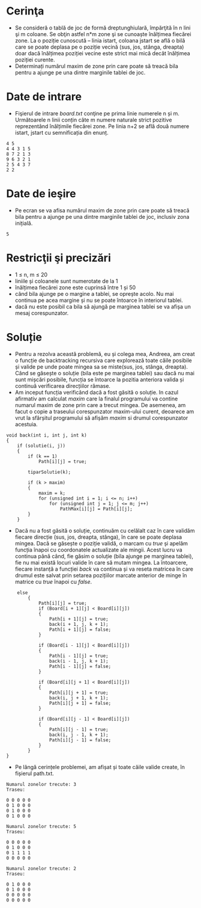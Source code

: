 # Cerinţa
- Se consideră o tablă de joc de formă dreptunghiulară, împărţită în n lini şi m coloane. Se obţin astfel n*m zone şi se cunoaște înălțimea fiecărei zone. La o poziție cunoscută – linia istart, coloana jstart se află o bilă care se poate deplasa pe o poziție vecină (sus, jos, stânga, dreapta) doar dacă înălțimea poziției vecine este strict mai mică decât înălțimea poziției curente.
- Determinați numărul maxim de zone prin care poate să treacă bila pentru a ajunge pe una dintre marginile tablei de joc.


# Date de intrare
- Fişierul de intrare _board.txt_ conţine pe prima linie numerele n și m. Următoarele n linii conțin câte m numere naturale strict pozitive reprezentând înălțimile fiecărei zone.
Pe linia n+2 se află două numere istart, jstart cu semnificația din enunț.
~~~
4 5
4 4 3 1 5
8 7 2 1 3
9 6 3 2 1
2 5 4 3 7
2 2
~~~

# Date de ieşire
- Pe ecran se va afisa numărul maxim de zone prin care poate să treacă bila pentru a ajunge pe una dintre marginile tablei de joc, inclusiv zona inițială.
~~~
5
~~~

# Restricţii şi precizări
- 1 ≤ n, m ≤ 20
- liniile și coloanele sunt numerotate de la 1
- înălțimea fiecărei zone este cuprinsă între 1 și 50
- când bila ajunge pe o margine a tablei, se oprește acolo. Nu mai continua pe acea margine și nu se poate întoarce în interiorul tablei.
- dacă nu este posibil ca bila să ajungă pe marginea tablei se va afișa un mesaj corespunzator.

# Soluție
- Pentru a rezolva această problemă, eu și colega mea, Andreea, am creat o funcție de backtracking recursiva care explorează toate căile posibile și valide pe unde poate mingea sa se miste(sus, jos, stânga, dreapta). Când se găsește o soluție (bila este pe marginea tablei) sau dacă nu mai sunt mișcări posibile, funcția se întoarce la pozitia anteriora valida și continuă verificarea direcțiilor rămase.
- Am inceput funcția verificând dacă a fost găsită o soluție. In cazul afirmativ am calculat _maxim_ care la finalul programului va contine numarul maxim de zone prin care a trecut mingea. De asemenea, am facut o copie a traseului corespunzator maxim-ului curent, deoarece am vrut la sfârșitul programului să afișăm _maxim_ si drumul corespunzator acestuia.
~~~
void back(int i, int j, int k)
{
    if (solutie(i, j))
    {
        if (k == 1)
            Path[i][j] = true;

        tiparSolutie(k);

        if (k > maxim)
        {
            maxim = k;
            for (unsigned int i = 1; i <= n; i++)
                for (unsigned int j = 1; j <= m; j++)
                    PathMax[i][j] = Path[i][j];
        }
    }
~~~
- Dacă nu a fost găsită o soluție, continuăm cu celălalt caz în care validăm fiecare direcție (sus, jos, dreapta, stânga), în care se poate deplasa mingea. Dacă se găsește o poziție validă, o marcam cu _true_ și apelăm funcția înapoi cu coordonatele actualizate ale mingii. Acest lucru va continua până când, fie găsim o soluție (bila ajunge pe marginea tablei), fie nu mai există locuri valide în care să mutam mingea. La întoarcere, fiecare instanță a funcției _back_ va continua și va reseta matricea în care drumul este salvat prin setarea pozițiilor marcate anterior de minge în matrice cu _true_ înapoi cu _false_.
~~~
    else
        {
            Path[i][j] = true;
            if (Board[i + 1][j] < Board[i][j])
            {
                Path[i + 1][j] = true;
                back(i + 1, j, k + 1);
                Path[i + 1][j] = false;
            }

            if (Board[i - 1][j] < Board[i][j])
            {
                Path[i - 1][j] = true;
                back(i - 1, j, k + 1);
                Path[i - 1][j] = false;
            }

            if (Board[i][j + 1] < Board[i][j])
            {
                Path[i][j + 1] = true;
                back(i, j + 1, k + 1);
                Path[i][j + 1] = false;
            }

            if (Board[i][j - 1] < Board[i][j])
            {
                Path[i][j - 1] = true;
                back(i, j - 1, k + 1);
                Path[i][j - 1] = false;
            }
        }
}
~~~
- Pe lângă cerințele problemei, am afișat și toate căile valide create, în fișierul path.txt.
~~~
Numarul zonelor trecute: 3
Traseu:

0 0 0 0 0 
0 1 0 0 0 
0 1 0 0 0 
0 1 0 0 0 

Numarul zonelor trecute: 5
Traseu:

0 0 0 0 0 
0 1 0 0 0 
0 1 1 1 1 
0 0 0 0 0 

Numarul zonelor trecute: 2
Traseu:

0 1 0 0 0 
0 1 0 0 0 
0 0 0 0 0 
0 0 0 0 0 

~~~
